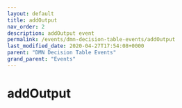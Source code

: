```yaml
---
layout: default
title: addOutput 
nav_order: 2
description: addOutput event
permalink: /events/dmn-decision-table-events/addOutput
last_modified_date: 2020-04-27T17:54:08+0000
parent: "DMN Decision Table Events"
grand_parent: "Events"
---
```


# addOutput
